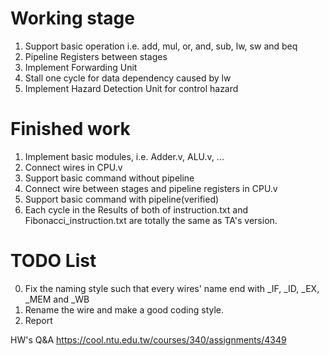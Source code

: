 # Working stage
1. Support basic operation i.e. add, mul, or, and, sub, lw, sw and beq
2. Pipeline Registers between stages
3. Implement Forwarding Unit
4. Stall one cycle for data dependency caused by lw
5. Implement Hazard Detection Unit for control hazard

# Finished work
1. Implement basic modules, i.e. Adder.v, ALU.v, ...
2. Connect wires in CPU.v
3. Support basic command without pipeline
4. Connect wire between stages and pipeline registers in CPU.v 
5. Support basic command with pipeline(verified)
6. Each cycle in the Results of both of instruction.txt and Fibonacci\_instruction.txt are totally the same as TA's version.

# TODO List
0. Fix the naming style such that every wires' name end with \_IF, \_ID, \_EX, \_MEM and \_WB
1. Rename the wire and make a good coding style.
2. Report

HW's Q&A
https://cool.ntu.edu.tw/courses/340/assignments/4349
